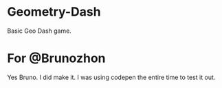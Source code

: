 # Geometry-Dash
Basic Geo Dash game.
# For @Brunozhon
Yes Bruno. I did make it. I was using codepen the entire time to test it out.
